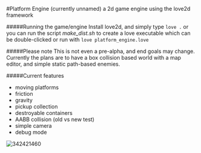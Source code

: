 #Platform Engine (currently unnamed)
a 2d game engine using the love2d framework

#####Running the game/engine
Install love2d, and simply type
`love .` or you can run the script *make_dist.sh* to create a love executable which can be double-clicked or run with `love platform_engine.love`

#####Please note
This is not even a pre-alpha, and end goals may change. Currently the plans are to have a box collision based world with a map editor, and simple static path-based enemies.

#####Current features
* moving platforms
* friction
* gravity
* pickup collection
* destroyable containers
* AABB collision (old vs new test)
* simple camera
* debug mode

![342421460](https://cloud.githubusercontent.com/assets/1535179/10295655/0188f64a-6bba-11e5-9ae5-beaf60700584.png)

